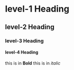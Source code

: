 # level-1 Heading
## level-2 Heading
### level-3 Heading
#### level-4 Heading
this is in **Bold**
this is in *italic*
